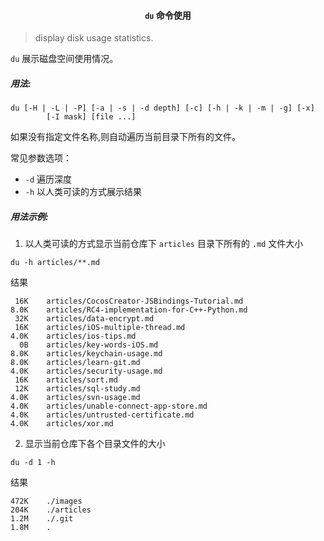 #### <p align="center">`du`  命令使用

> display disk usage statistics.

`du` 展示磁盘空间使用情况。

##### 用法:

```shell
du [-H | -L | -P] [-a | -s | -d depth] [-c] [-h | -k | -m | -g] [-x]
        [-I mask] [file ...]
```

如果没有指定文件名称,则自动遍历当前目录下所有的文件。

常见参数选项：

- `-d` 遍历深度
- `-h` 以人类可读的方式展示结果 



##### 用法示例:

1. 以人类可读的方式显示当前仓库下 `articles` 目录下所有的 `.md` 文件大小

```shell
du -h articles/**.md
```

结果

```shell
 16K	articles/CocosCreator-JSBindings-Tutorial.md
8.0K	articles/RC4-implementation-for-C++-Python.md
 32K	articles/data-encrypt.md
 16K	articles/iOS-multiple-thread.md
4.0K	articles/ios-tips.md
  0B	articles/key-words-iOS.md
8.0K	articles/keychain-usage.md
8.0K	articles/learn-git.md
4.0K	articles/security-usage.md
 16K	articles/sort.md
 12K	articles/sql-study.md
4.0K	articles/svn-usage.md
4.0K	articles/unable-connect-app-store.md
4.0K	articles/untrusted-certificate.md
4.0K	articles/xor.md
```



2. 显示当前仓库下各个目录文件的大小

```shell
du -d 1 -h
```

结果

```shell
472K	./images
204K	./articles
1.2M	./.git
1.8M	.
```

